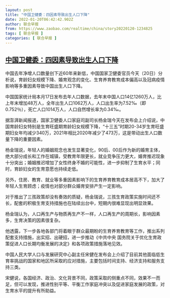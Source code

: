```yaml
---
layout: post
title: "中国卫健委：四因素导致出生人口下降"
date: 2022-01-20T06:42:42.902Z
author: 联合早报
from: https://www.zaobao.com/realtime/china/story20220120-1234825
tags: [ 联合早报 ]
categories: [ 联合早报 ]
---
```

<!--1642677900000-->
[中国卫健委：四因素导致出生人口下降](https://www.zaobao.com/realtime/china/story20220120-1234825)
------

<div>
<p>中国去年净增人口数量创下近60年来新低，中国国家卫健委官员今天（20日）分析说，育龄妇女规模下降、婚育观念的变化、生育养育教育成本偏高以及冠病疫情影响等多重因素导致中国出生人口下降。</p><p>中国国家统计局本月17日发布去年人口数据，去年末中国人口14亿1260万人，比上年末增加48万人，全年出生人口1062万人，人口出生率为7.52‰（即0.752％），死亡人口1014万人，人口自然增长率为0.34‰。</p><p>据澎湃新闻报道，国家卫健委人口家庭司副司长杨金瑞今天在发布会上介绍说，中国育龄妇女特别是生育旺盛期育龄妇女规模下降，“十三五”时期20-34岁生育旺盛期妇女年均减少340万，2021年相比2020年减少了473万，这是带动出生人口数量下降的重要因素。</p><section id="imu"><div id="dfp-ad-imu1">        </div></section><p>杨金瑞说，年轻人的婚姻观念也发生显著变化，90后、00后作为新的婚育主体，绝大部分成长和工作在城镇，受教育年限更长，就业竞争压力更大，婚育推迟现象十分突出；婚姻推迟增加了女性终身不婚的可能性，进一步抑制了生育水平；同时，育龄妇女的生育意愿也持续走低。</p><p>另外，住房、教育、就业等多重因素影响下的生育养育教育成本居高不下，加大了年轻人生育顾虑；疫情也对部分群众婚育安排产生一定影响。</p><p>对于推出了三孩政策却没有奏效的质疑，杨金瑞说，三孩生育政策实施时间还不长，配套的积极生育支持措施也在陆续出台中，短期内很难显现出明显效果。</p><div id="innity-in-post"></div><div id="dfp-ad-midarticlespecial">        </div><p>杨金瑞认为，人口再生产与物质再生产不一样，人口再生产的周期长，影响因素多，生育决策的因素很复杂。</p><p>他透露，下一步各地各部门将着眼于群众最期盼的生育养育教育等工作，推出系列配套支持措施，出实招、出硬招，进一步推动《中共中央 国务院关于优化生育政策促进人口长期均衡发展的决定》和各项政策措施落地见效。</p><p>中国人民大学人口与发展研究中心副主任宋健在发布会上介绍了目前其他面临低生育率挑战的国家和地区所采取的应对措施，主要包括时间支持、经济支持和服务支持三类。</p><p>宋健说，各国经济、政治、文化背景不同，政策采取的侧重点不同，效果不一而足，但可以发现，推进性别平等、平衡工作家庭冲突以及促进家庭发展的政策，对生育水平的提升有所助益。</p>      <div class="cx_paywall_placeholder" id="sph_cdp_40"></div>
</div>
